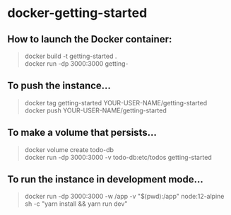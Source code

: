 # docker-getting-started

## How to launch the Docker container:
> docker build -t getting-started . <br />
> docker run -dp 3000:3000 getting- <br />

## To push the instance...
> docker tag getting-started YOUR-USER-NAME/getting-started <br />
> docker push YOUR-USER-NAME/getting-started <br/>

## To make a volume that persists...
> docker volume create todo-db <br/>
> docker run -dp 3000:3000 -v todo-db:etc/todos getting-started <br />

## To run the instance in development mode...
> docker run -dp 3000:3000 -w /app -v "$(pwd):/app" node:12-alpine sh -c "yarn install && yarn run dev"